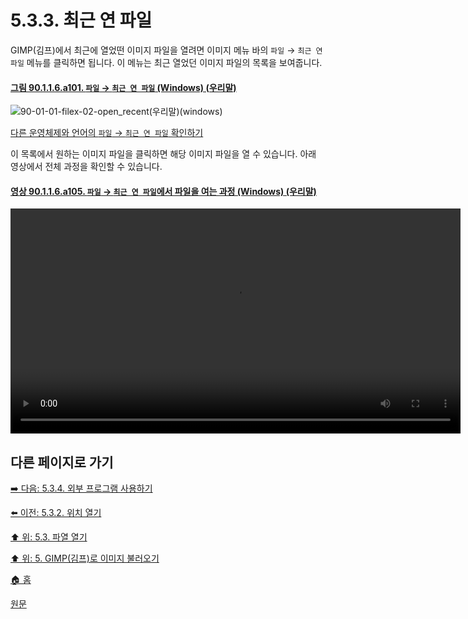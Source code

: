 # 5.3.3. 최근 연 파일
GIMP(김프)에서 최근에 열었떤 이미지 파일을 열려면 이미지 메뉴 바의 `파일` → `최근 연 파일` 메뉴를 클릭하면 됩니다. 이 메뉴는 최근 열었던 이미지 파일의 목록을 보여줍니다.

<a id="90-01-01-06-a101"></a>

#### [그림 90.1.1.6.a101. `파일` → `최근 연 파일` (Windows) (우리말)](./90-01-01-06-open_recent.md#90-01-01-06-a101)
![90-01-01-filex-02-open_recent(우리말)(windows)](https://github.com/wonder13662/gimp/assets/15767104/8b3469cd-433a-4fe9-924a-11ca476febb8)

[다른 운영체제와 언어의 `파일` → `최근 연 파일` 확인하기](./90-01-01-06-open_recent.md)

이 목록에서 원하는 이미지 파일을 클릭하면 해당 이미지 파일을 열 수 있습니다. 아래 영상에서 전체 과정을 확인할 수 있습니다.

<a id="90-01-01-06-a105"></a>

#### [영상 90.1.1.6.a105. `파일` → `최근 연 파일`에서 파일을 여는 과정 (Windows) (우리말)](./90-01-01-06-open_recent.md#90-01-01-06-a105)
<video controls="controls" width="720" src="https://github.com/wonder13662/gimp/assets/15767104/5510afcd-1d8d-46df-b2d9-3f9369597e15"></video>

## 다른 페이지로 가기

[➡️ 다음: 5.3.4. 외부 프로그램 사용하기](./05-03-04-using-external-programs.md)

[⬅️ 이전: 5.3.2. 위치 열기](./05-03-02-open-location.md)

[⬆️ 위: 5.3. 파열 열기](./05-03-00-opening-files.md)

[⬆️ 위: 5. GIMP(김프)로 이미지 불러오기](./05-00-getting-images-into-gimp.md)

[🏠 홈](./00-home.md)

[원문](https://docs.gimp.org/2.10/ko/gimp-using-open-recent.html)